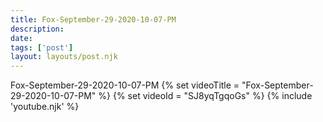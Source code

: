 ```yaml
---
title: Fox-September-29-2020-10-07-PM
description:
date:
tags: ['post']
layout: layouts/post.njk
---
```


Fox-September-29-2020-10-07-PM
{% set videoTitle = "Fox-September-29-2020-10-07-PM" %}
{% set videoId  = "SJ8yqTgqoGs" %}
{% include 'youtube.njk' %}